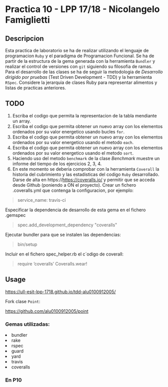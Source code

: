 # Practica 10 - LPP 17/18 - Nicolangelo Famiglietti

## Descripcion

Esta practica de laboratorio se ha de realizar utilizando el lenguaje de programacion `Ruby` y el paradigma de Programacion Funcional.
Se ha de partir de la estructura de la gema generada con la herramienta `Bundler` y realizar el control de versiones con `git` siguiendo su filosofia de ramas.
Para el desarrollo de las clases se ha de seguir la metodologia de *Desarrollo dirigido por pruebas*
(Test Driven Development - TDD) y la herramienta `RSpec`.
Considere la jerarquia de clases Ruby para representar alimentos y listas de practicas anteriores.

## TODO

1. Escriba el codigo que permita la representacion de la tabla mendiante un array.
2. Escriba el codigo que permita obtener un nuevo array con los elementos ordenados por su valor energetico usando bucles `for`.
3. Escriba el codigo que permita obtener un nuevo array con los elementos ordenados por su valor energetico usando el metodo `each`.
4. Escriba el codigo que permita obtener un nuevo array con los elementos ordenados por su valor energetico usando el metodo `sort`.
5. Haciendo uso del metodo `benchmark` de la clase *Benchmark* muestre un informe del tiempo de los ejercicios 2, 3, 4.
6. En este momento se deberia comprobar con la herramienta `Coverall` la historia del cubrimiento y las estadisticas del codigo `Ruby` desarrollado.
Darse de alta en https://https://coveralls.io/ y permitir que se acceda desde Github (poniendo a ON el proyecto).
Crear un fichero .coveralls.yml que contenga la configuracion, por ejemplo:

>service_name: travis-ci

Especificar la dependencia de desarrollo de esta gema en el fichero .gemspec

>spec.add_development_dependency "coveralls"

Ejecutar bundler para que se instalen las dependencias:

>bin/setup

Incluir en el fichero spec_helper.rb el c´odigo de coverall:

>require ’coveralls’
>Coveralls.wear!

## Usage
https://ull-esit-lpp-1718.github.io/tdd-alu0100912005/

Fork clase `Point`:

https://github.com/alu0100912005/point
### Gemas utilizadas:

<li>bundler</li>
<li>rake</li>
<li>rspec</li>
<li>guard</li>
<li>yard</li>
<li>travis</li>
<li>coveralls</li>

### En P10